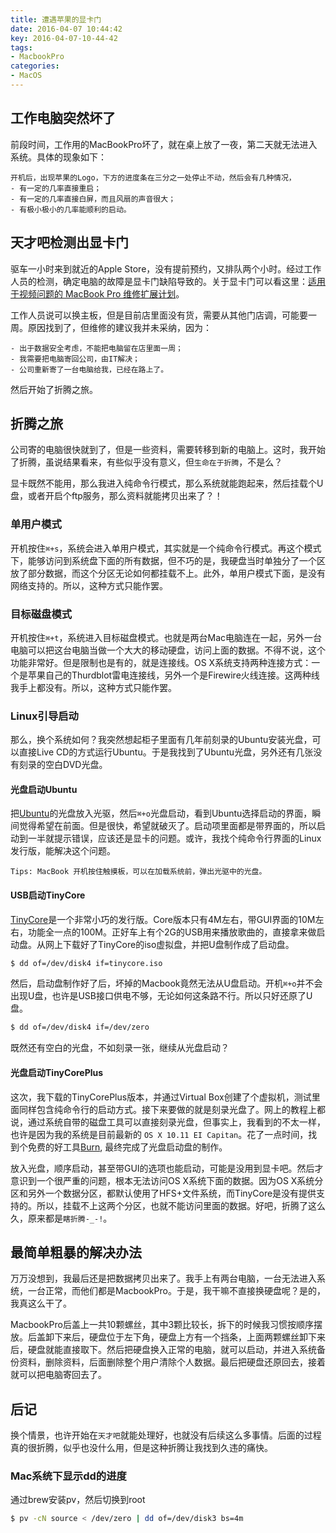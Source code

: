 ```yaml
---
title: 遭遇苹果的显卡门
date: 2016-04-07 10:44:42
key: 2016-04-07-10-44-42
tags:
- MacbookPro
categories:
- MacOS
---
```


## 工作电脑突然坏了
前段时间，工作用的MacBookPro坏了，就在桌上放了一夜，第二天就无法进入系统。具体的现象如下：

	开机后，出现苹果的Logo，下方的进度条在三分之一处停止不动，然后会有几种情况，
	- 有一定的几率直接重启；
	- 有一定的几率直接白屏，而且风扇的声音很大；
	- 有极小极小的几率能顺利的启动。

## 天才吧检测出显卡门
驱车一小时来到就近的Apple Store，没有提前预约，又排队两个小时。经过工作人员的检测，确定电脑的故障是显卡门缺陷导致的。关于显卡门可以看这里：[适用于视频问题的 MacBook Pro 维修扩展计划](http://www.apple.com/cn/support/macbookpro-videoissues/)。

工作人员说可以换主板，但是目前店里面没有货，需要从其他门店调，可能要一周。原因找到了，但维修的建议我并未采纳，因为：

	- 出于数据安全考虑，不能把电脑留在店里面一周；
	- 我需要把电脑寄回公司，由IT解决；
	- 公司重新寄了一台电脑给我，已经在路上了。

然后开始了折腾之旅。
<!-- more -->
## 折腾之旅
公司寄的电脑很快就到了，但是一些资料，需要转移到新的电脑上。这时，我开始了折腾，虽说结果看来，有些似乎没有意义，但`生命在于折腾`，不是么？

显卡既然不能用，那么我进入纯命令行模式，那么系统就能跑起来，然后挂载个U盘，或者开启个ftp服务，那么资料就能拷贝出来了？！

### 单用户模式
开机按住`⌘+s`，系统会进入单用户模式，其实就是一个纯命令行模式。再这个模式下，能够访问到系统盘下面的所有数据，但不巧的是，我硬盘当时单独分了一个区放了部分数据，而这个分区无论如何都挂载不上。此外，单用户模式下面，是没有网络支持的。所以，这种方式只能作罢。

### 目标磁盘模式
开机按住`⌘+t`，系统进入目标磁盘模式。也就是两台Mac电脑连在一起，另外一台电脑可以把这台电脑当做一个大大的移动硬盘，访问上面的数据。不得不说，这个功能非常好。但是限制也是有的，就是连接线。OS X系统支持两种连接方式：一个是苹果自己的Thurdblot雷电连接线，另外一个是Firewire火线连接。这两种线我手上都没有。所以，这种方式只能作罢。

### Linux引导启动
那么，换个系统如何？我突然想起柜子里面有几年前刻录的Ubuntu安装光盘，可以直接Live CD的方式运行Ubuntu。于是我找到了Ubuntu光盘，另外还有几张没有刻录的空白DVD光盘。

#### 光盘启动Ubuntu
把[Ubuntu](http://www.ubuntu.com/desktop)的光盘放入光驱，然后`⌘+o`光盘启动，看到Ubuntu选择启动的界面，瞬间觉得希望在前面。但是很快，希望就破灭了。启动项里面都是带界面的，所以启动到一半就提示错误，应该还是显卡的问题。或许，我找个纯命令行界面的Linux发行版，能解决这个问题。

	Tips: MacBook 开机按住触摸板，可以在加载系统前，弹出光驱中的光盘。

#### USB启动TinyCore
[TinyCore](http://www.tinycorelinux.net)是一个非常小巧的发行版。Core版本只有4M左右，带GUI界面的10M左右，功能全一点的100M。正好车上有个2G的USB用来播放歌曲的，直接拿来做启动盘。从网上下载好了TinyCore的iso虚拟盘，并把U盘制作成了启动盘。
``` bash
$ dd of=/dev/disk4 if=tinycore.iso
```
然后，启动盘制作好了后，坏掉的Macbook竟然无法从U盘启动。开机`⌘+o`并不会出现U盘，也许是USB接口供电不够，无论如何这条路不行。所以只好还原了U盘。
``` bash
$ dd of=/dev/disk4 if=/dev/zero
```
既然还有空白的光盘，不如刻录一张，继续从光盘启动？

#### 光盘启动TinyCorePlus
这次，我下载的TinyCorePlus版本，并通过Virtual Box创建了个虚拟机，测试里面同样包含纯命令行的启动方式。接下来要做的就是刻录光盘了。网上的教程上都说，通过系统自带的磁盘工具可以直接刻录光盘，但事实上，我看到的不太一样，也许是因为我的系统是目前最新的 `OS X 10.11 EI Capitan`。花了一点时间，找到个免费的好工具[Burn](http://burn-osx.sourceforge.net/Pages/English/home.html), 最终完成了光盘启动盘的制作。

放入光盘，顺序启动，甚至带GUI的选项也能启动，可能是没用到显卡吧。然后才意识到一个很严重的问题，根本无法访问OS X系统下面的数据。因为OS X系统分区和另外一个数据分区，都默认使用了HFS+文件系统，而TinyCore是没有提供支持的。所以，挂载不上这两个分区，也就不能访问里面的数据。好吧，折腾了这么久，原来都是`瞎折腾-_-!`。

## 最简单粗暴的解决办法
万万没想到，我最后还是把数据拷贝出来了。我手上有两台电脑，一台无法进入系统，一台正常，而他们都是MacbookPro。于是，我干嘛不直接换硬盘呢？是的，我真这么干了。

MacbookPro后盖上一共10颗螺丝，其中3颗比较长，拆下的时候我习惯按顺序摆放。后盖卸下来后，硬盘位于左下角，硬盘上方有一个挡条，上面两颗螺丝卸下来后，硬盘就能直接取下。然后把硬盘换入正常的电脑，就可以启动，并进入系统备份资料，删除资料，后面删除整个用户清除个人数据。最后把硬盘还原回去，接着就可以把电脑寄回去了。

## 后记
换个情景，也许开始在`天才吧`就能处理好，也就没有后续这么多事情。后面的过程真的很折腾，似乎也没什么用，但是这种折腾让我找到久违的痛快。

### Mac系统下显示dd的进度
通过brew安装pv，然后切换到root
``` bash
$ pv -cN source < /dev/zero | dd of=/dev/disk3 bs=4m
```
